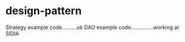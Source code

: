 design-pattern
==============

Strategy example code..........ok
DAO example code...............working at SIDIA
